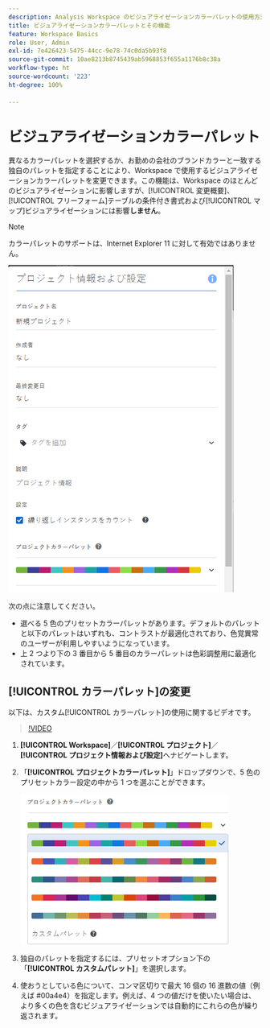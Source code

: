 ```yaml
---
description: Analysis Workspace のビジュアライゼーションカラーパレットの使用方法
title: ビジュアライゼーションカラーパレットとその機能
feature: Workspace Basics
role: User, Admin
exl-id: 7e426423-5475-44cc-9e78-74c0da5b93f8
source-git-commit: 10ae8213b8745439ab5968853f655a1176b8c38a
workflow-type: ht
source-wordcount: '223'
ht-degree: 100%

---
```


# ビジュアライゼーションカラーパレット

異なるカラーパレットを選択するか、お勤めの会社のブランドカラーと一致する独自のパレットを指定することにより、Workspace で使用するビジュアライゼーションカラーパレットを変更できます。この機能は、Workspace のほとんどのビジュアライゼーションに影響しますが、[!UICONTROL 変更概要]、[!UICONTROL フリーフォーム]テーブルの条件付き書式および[!UICONTROL マップ]ビジュアライゼーションには影響&#x200B;**しません**。

>[!NOTE]
>
>カラーパレットのサポートは、Internet Explorer 11 に対して有効ではありません。

![](assets/color_palettes.png)

次の点に注意してください。

* 選べる 5 色のプリセットカラーパレットがあります。デフォルトのパレットと以下のパレットはいずれも、コントラストが最適化されており、色覚異常のユーザーが利用しやすいようになっています。
* 上 2 つより下の 3 番目から 5 番目のカラーパレットは色彩調整用に最適化されています。

## [!UICONTROL カラーパレット]の変更

以下は、カスタム[!UICONTROL カラーパレット]の使用に関するビデオです。

>[!VIDEO](https://video.tv.adobe.com/v/23876/?quality=12)

1. **[!UICONTROL Workspace]**／**[!UICONTROL プロジェクト]**／**[!UICONTROL プロジェクト情報および設定]**&#x200B;へナビゲートします。
1. 「**[!UICONTROL プロジェクトカラーパレット]**」ドロップダウンで、5 色のプリセットカラー設定の中から 1 つを選ぶことができます。

   ![](assets/custom_palette.png)

1. 独自のパレットを指定するには、プリセットオプション下の「**[!UICONTROL カスタムパレット]**」を選択します。
1. 使おうとしている色について、コンマ区切りで最大 16 個の 16 進数の値（例えば #00a4e4）を指定します。例えば、4 つの値だけを使いたい場合は、より多くの色を含むビジュアライゼーションでは自動的にこれらの色が繰り返されます。
